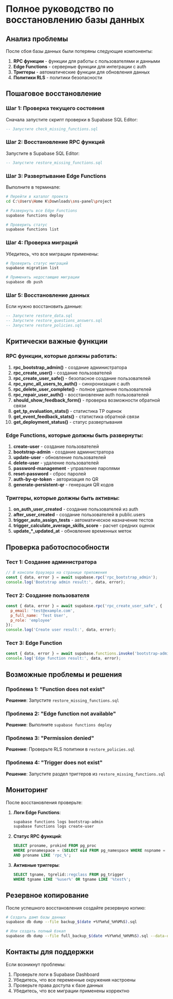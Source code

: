 # Полное руководство по восстановлению базы данных

## Анализ проблемы

После сбоя базы данных были потеряны следующие компоненты:
1. **RPC функции** - функции для работы с пользователями и данными
2. **Edge Functions** - серверные функции для интеграции с auth
3. **Триггеры** - автоматические функции для обновления данных
4. **Политики RLS** - политики безопасности

## Пошаговое восстановление

### Шаг 1: Проверка текущего состояния

Сначала запустите скрипт проверки в Supabase SQL Editor:

```sql
-- Запустите check_missing_functions.sql
```

### Шаг 2: Восстановление RPC функций

Запустите в Supabase SQL Editor:

```sql
-- Запустите restore_missing_functions.sql
```

### Шаг 3: Развертывание Edge Functions

Выполните в терминале:

```bash
# Перейти в каталог проекта
cd C:\Users\Home K\Downloads\sns-panel\project

# Развернуть все Edge Functions
supabase functions deploy

# Проверить статус
supabase functions list
```

### Шаг 4: Проверка миграций

Убедитесь, что все миграции применены:

```bash
# Проверить статус миграций
supabase migration list

# Применить недостающие миграции
supabase db push
```

### Шаг 5: Восстановление данных

Если нужно восстановить данные:

```sql
-- Запустите restore_data.sql
-- Запустите restore_questions_answers.sql
-- Запустите restore_policies.sql
```

## Критически важные функции

### RPC функции, которые должны работать:

1. **rpc_bootstrap_admin()** - создание администратора
2. **rpc_create_user()** - создание пользователей
3. **rpc_create_user_safe()** - безопасное создание пользователей
4. **rpc_sync_all_users_to_auth()** - синхронизация с auth
5. **rpc_delete_user_complete()** - полное удаление пользователей
6. **rpc_repair_user_auth()** - восстановление auth пользователей
7. **should_show_feedback_form()** - проверка возможности обратной связи
8. **get_tp_evaluation_stats()** - статистика TP оценок
9. **get_event_feedback_stats()** - статистика обратной связи
10. **get_deployment_status()** - статус развертывания

### Edge Functions, которые должны быть развернуты:

1. **create-user** - создание пользователей
2. **bootstrap-admin** - создание администратора
3. **update-user** - обновление пользователей
4. **delete-user** - удаление пользователей
5. **password-management** - управление паролями
6. **reset-password** - сброс паролей
7. **auth-by-qr-token** - авторизация по QR
8. **generate-persistent-qr** - генерация QR кодов

### Триггеры, которые должны быть активны:

1. **on_auth_user_created** - создание пользователей из auth
2. **after_user_created** - создание пользователей в public.users
3. **trigger_auto_assign_tests** - автоматическое назначение тестов
4. **trigger_calculate_average_skills_score** - расчет средних оценок
5. **update_*_updated_at** - обновление временных меток

## Проверка работоспособности

### Тест 1: Создание администратора

```javascript
// В консоли браузера на странице приложения
const { data, error } = await supabase.rpc('rpc_bootstrap_admin');
console.log('Bootstrap admin result:', data, error);
```

### Тест 2: Создание пользователя

```javascript
const { data, error } = await supabase.rpc('rpc_create_user_safe', {
  p_email: 'test@example.com',
  p_full_name: 'Test User',
  p_role: 'employee'
});
console.log('Create user result:', data, error);
```

### Тест 3: Edge Function

```javascript
const { data, error } = await supabase.functions.invoke('bootstrap-admin');
console.log('Edge function result:', data, error);
```

## Возможные проблемы и решения

### Проблема 1: "Function does not exist"
**Решение**: Запустите `restore_missing_functions.sql`

### Проблема 2: "Edge function not available"
**Решение**: Выполните `supabase functions deploy`

### Проблема 3: "Permission denied"
**Решение**: Проверьте RLS политики в `restore_policies.sql`

### Проблема 4: "Trigger does not exist"
**Решение**: Запустите раздел триггеров из `restore_missing_functions.sql`

## Мониторинг

После восстановления проверьте:

1. **Логи Edge Functions**:
   ```bash
   supabase functions logs bootstrap-admin
   supabase functions logs create-user
   ```

2. **Статус RPC функций**:
   ```sql
   SELECT proname, prokind FROM pg_proc 
   WHERE pronamespace = (SELECT oid FROM pg_namespace WHERE nspname = 'public')
   AND proname LIKE 'rpc_%';
   ```

3. **Активные триггеры**:
   ```sql
   SELECT tgname, tgrelid::regclass FROM pg_trigger 
   WHERE tgname LIKE '%user%' OR tgname LIKE '%test%';
   ```

## Резервное копирование

После успешного восстановления создайте резервную копию:

```bash
# Создать дамп базы данных
supabase db dump --file backup_$(date +%Y%m%d_%H%M%S).sql

# Или создать полный бэкап
supabase db dump --file full_backup_$(date +%Y%m%d_%H%M%S).sql --data-only
```

## Контакты для поддержки

Если возникнут проблемы:
1. Проверьте логи в Supabase Dashboard
2. Убедитесь, что все переменные окружения настроены
3. Проверьте права доступа к базе данных
4. Убедитесь, что все миграции применены корректно
